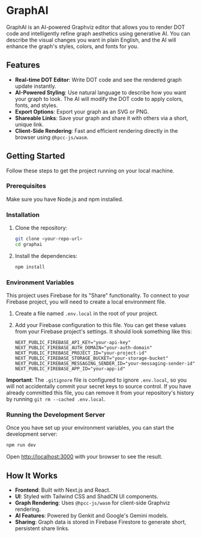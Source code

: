 # GraphAI

GraphAI is an AI-powered Graphviz editor that allows you to render DOT code and intelligently refine graph aesthetics using generative AI. You can describe the visual changes you want in plain English, and the AI will enhance the graph's styles, colors, and fonts for you.

## Features

- **Real-time DOT Editor**: Write DOT code and see the rendered graph update instantly.
- **AI-Powered Styling**: Use natural language to describe how you want your graph to look. The AI will modify the DOT code to apply colors, fonts, and styles.
- **Export Options**: Export your graph as an SVG or PNG.
- **Shareable Links**: Save your graph and share it with others via a short, unique link.
- **Client-Side Rendering**: Fast and efficient rendering directly in the browser using `@hpcc-js/wasm`.

## Getting Started

Follow these steps to get the project running on your local machine.

### Prerequisites

Make sure you have Node.js and npm installed.

### Installation

1.  Clone the repository:
    ```bash
    git clone <your-repo-url>
    cd graphai
    ```

2.  Install the dependencies:
    ```bash
    npm install
    ```

### Environment Variables

This project uses Firebase for its "Share" functionality. To connect to your Firebase project, you will need to create a local environment file.

1.  Create a file named `.env.local` in the root of your project.
2.  Add your Firebase configuration to this file. You can get these values from your Firebase project's settings. It should look something like this:

    ```
    NEXT_PUBLIC_FIREBASE_API_KEY="your-api-key"
    NEXT_PUBLIC_FIREBASE_AUTH_DOMAIN="your-auth-domain"
    NEXT_PUBLIC_FIREBASE_PROJECT_ID="your-project-id"
    NEXT_PUBLIC_FIREBASE_STORAGE_BUCKET="your-storage-bucket"
    NEXT_PUBLIC_FIREBASE_MESSAGING_SENDER_ID="your-messaging-sender-id"
    NEXT_PUBLIC_FIREBASE_APP_ID="your-app-id"
    ```

**Important**: The `.gitignore` file is configured to ignore `.env.local`, so you will not accidentally commit your secret keys to source control. If you have already committed this file, you can remove it from your repository's history by running `git rm --cached .env.local`.

### Running the Development Server

Once you have set up your environment variables, you can start the development server:

```bash
npm run dev
```

Open [http://localhost:3000](http://localhost:3000) with your browser to see the result.

## How It Works

- **Frontend**: Built with Next.js and React.
- **UI**: Styled with Tailwind CSS and ShadCN UI components.
- **Graph Rendering**: Uses `@hpcc-js/wasm` for client-side Graphviz rendering.
- **AI Features**: Powered by Genkit and Google's Gemini models.
- **Sharing**: Graph data is stored in Firebase Firestore to generate short, persistent share links.
